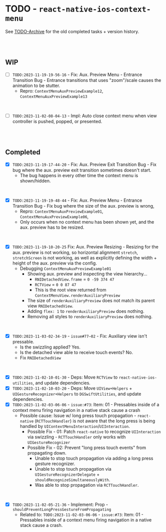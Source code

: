 # TODO - `react-native-ios-context-menu`

See [TODO-Archive](./TODO-Archive.md) for the old completed tasks + version history.

<br><br>

## WIP

- [ ] `TODO:2023-11-19-19-56-16` - Fix: Aux. Preview Menu - Entrance Transition Bug - Entrance transitions that uses "zoom"/scale causes the animation to be stutter.
  * Repro: `ContextMenuAuxPreviewExample12`, `ContextMenuAuxPreviewExample13`

<br>

- [ ] `TODO:2023-11-02-08-04-13` - Impl: Auto close context menu when view controller is pushed, popped, or presented.

<br><br>

## Completed

- [x] `TODO:2023-11-19-17-44-20` - Fix: Aux. Preview Exit Transition Bug - Fix bug where the aux. preview exit transition sometimes doesn't start.
  * The bug happens in every other time the context menu is shown/hidden.

<br>

- [x] `TODO:2023-11-19-19-48-44` - Fix: Aux. Preview Menu - Entrance Transition Bug - Fix bug where the size of the aux. preview is wrong,
  * Repro: `ContextMenuAuxPreviewExample01`, `ContextMenuAuxPreviewExample06`, 
  * Only occurs when no context menu has been shown yet, and the aux. preview has to be resized.

<br>

- [x] `TODO:2023-11-19-10-20-25` Fix: Aux. Preview Resizing - Resizing for the aux. preview is not working, so horizontal alignment `stretch`, `stretchScreen` is not working, as well as explicitly defining the width + height of the aux. preview via the config.
  * Debugging `ContextMenuAuxPreviewExample01` 
    * Showing aux. preview and inspecting the view hierarchy...
      * `RNIDetachedView.frame` = `0 -59 374 47`
      * `RCTView` = `0 0 87 47`
      * This is the root view returned from `ContextMenuView.renderAuxiliaryPreview`
    * The size of `renderAuxiliaryPreview` does not match its parent view `RNIDetachedView`.
    * Adding `flex: 1` to `renderAuxiliaryPreview` does nothing.
    * Removing all styles to `renderAuxiliaryPreview` does nothing.

<br>

- [x] `TODO:2023-11-03-02-34-19` - `issue#77–02` - Fix: Auxiliary view isn't pressable.
  * Is the swizzling applied? Yes.
  * Is the detached view able to receive touch events? No.
  * Fix `RNIDetachedView`

<br>

- [x] `TODO:2023-11-02-10-01-30` - Deps: Move `RCTView` to `react-native-ios-utilities`, and update dependencies.
- [x] `TODO:2023-11-02-10-03-20` - Deps: Move `UIView+Helpers` + `UIGestureRecognizer+Helpers` to `DGSwiftUtilities`, and update dependencies.
- [x] `TODO:2023-11-02-03-06-06` - `issue:#73`: Item: 01 - Pressables inside of a context menu firing navigation in a native stack cause a crash
  * Possible cause: Issue w/ long press touch propagation - `react-native` (`RCTTouchHandler`) is not aware that the long press is being handled by `UIContextMenuInteraction`/`UIInteraction`.
    * Possible Fix - 01: Patch `react-native` to recognize `UIInteraction` via swizzling - `RCTTouchHandler` only works with `UIGestureRecognizer`
    * Possible Fix - 02: Prevent "long press touch events" from propagating down.
      * Unable to stop touch propagation via adding a long press gesture recognizer.
      * Unable to stop touch propagation via `UIGestureRecognizerDelegate` + `shouldRecognizeSimultaneouslyWith`.
      * Was able to stop propagation via `RCTTouchHandler`.

<br>

- [x] `TODO:2023-11-02-05-21-36` - Implement: Prop - `shouldPreventLongPressGestureFromPropagating`
  * Related to: `TODO:2023-11-02-03-06-06` - `issue:#73`: Item: 01 - Pressables inside of a context menu firing navigation in a native stack cause a crash.
